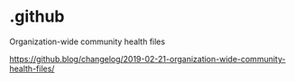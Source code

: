 # .github

Organization-wide community health files

https://github.blog/changelog/2019-02-21-organization-wide-community-health-files/